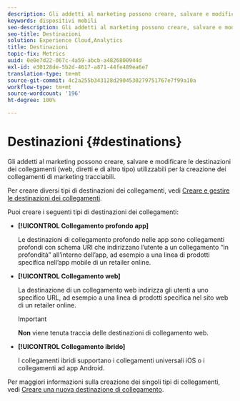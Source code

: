 ```yaml
---
description: Gli addetti al marketing possono creare, salvare e modificare le destinazioni dei collegamenti (web, diretti e di altro tipo) utilizzabili per la creazione dei collegamenti di marketing tracciabili.
keywords: dispositivi mobili
seo-description: Gli addetti al marketing possono creare, salvare e modificare le destinazioni dei collegamenti (web, diretti e di altro tipo) utilizzabili per la creazione dei collegamenti di marketing tracciabili.
seo-title: Destinazioni
solution: Experience Cloud,Analytics
title: Destinazioni
topic-fix: Metrics
uuid: 0e0e7d22-067c-4a59-abcb-a4826800944d
exl-id: e30128de-5b2d-4617-a871-44fe489ea6e7
translation-type: tm+mt
source-git-commit: 4c2a255b343128d2904530279751767e7f99a10a
workflow-type: tm+mt
source-wordcount: '196'
ht-degree: 100%

---
```


# Destinazioni {#destinations}

Gli addetti al marketing possono creare, salvare e modificare le destinazioni dei collegamenti (web, diretti e di altro tipo) utilizzabili per la creazione dei collegamenti di marketing tracciabili.

Per creare diversi tipi di destinazioni dei collegamenti, vedi [Creare e gestire le destinazioni dei collegamenti](/help/using/acquisition-main/c-manage-link-destinations/c-manage-link-destinations.md).

Puoi creare i seguenti tipi di destinazioni dei collegamenti:

* **[!UICONTROL Collegamento profondo app]**

   Le destinazioni di collegamento profondo nelle app sono collegamenti profondi con schema URI che indirizzano l’utente a un collegamento “in profondità” all’interno dell’app, ad esempio a una linea di prodotti specifica nell’app mobile di un retailer online.

* **[!UICONTROL Collegamento web]**

   La destinazione di un collegamento web indirizza gli utenti a uno specifico URL, ad esempio a una linea di prodotti specifica nel sito web di un retailer online.

   >[!IMPORTANT]
   >
   >**Non** viene tenuta traccia delle destinazioni di collegamento web.

* **[!UICONTROL Collegamento ibrido]**

   I collegamenti ibridi supportano i collegamenti universali iOS o i collegamenti ad app Android.

Per maggiori informazioni sulla creazione dei singoli tipi di collegamenti, vedi   [Creare una nuova destinazione di collegamento](/help/using/acquisition-main/c-manage-link-destinations/t-create-new-app-deep-link-destination.md).
